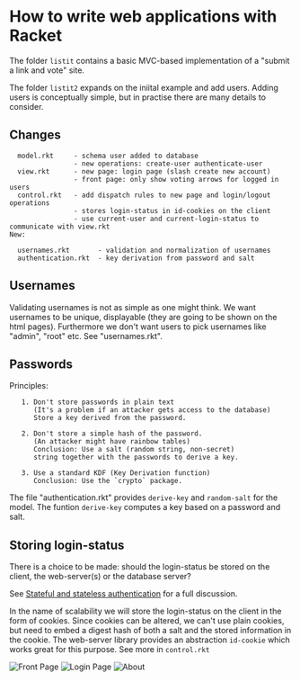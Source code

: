 # How to write web applications with Racket

The folder `listit` contains a basic MVC-based implementation
of a "submit a link and vote" site.

The folder `listit2` expands on the iniital example and add users.
Adding users is conceptually simple, but in practise there are
many details to consider. 

## Changes
```
  model.rkt     - schema user added to database
                - new operations: create-user authenticate-user
  view.rkt      - new page: login page (slash create new account)
                - front page: only show voting arrows for logged in users
  control.rkt   - add dispatch rules to new page and login/logout operations
                - stores login-status in id-cookies on the client
                - use current-user and current-login-status to communicate with view.rkt
New:

  usernames.rkt       - validation and normalization of usernames
  authentication.rkt  - key derivation from password and salt
```

## Usernames

Validating usernames is not as simple as one might think.
We want usernames to be unique, displayable (they are going to be shown
on the html pages). Furthermore we don't want users to pick 
usernames like "admin", "root" etc. See "usernames.rkt".

## Passwords
Principles:
```
   1. Don't store passwords in plain text
      (It's a problem if an attacker gets access to the database)
      Store a key derived from the password.

   2. Don't store a simple hash of the password.
      (An attacker might have rainbow tables)
      Conclusion: Use a salt (random string, non-secret)
      string together with the passwords to derive a key.

   3. Use a standard KDF (Key Derivation function)
      Conclusion: Use the `crypto` package.
```	  
The file "authentication.rkt" provides `derive-key` and `random-salt`
for the model. The funtion `derive-key` computes a key based
on a password and salt.


## Storing login-status

There is a choice to be made: should the login-status be stored
on the client, the web-server(s) or the database server?

See [Stateful and stateless authentication](https://medium.com/@kennch/stateful-and-stateless-authentication-10aa3e3d4986)
for a full discussion.

In the name of scalability we will store the login-status on the client
in the form of cookies. Since cookies can be altered, we can't use plain
cookies, but need to embed a digest hash of both a salt and the stored 
information in the cookie. The web-server library provides an 
abstraction `id-cookie` which works great for this purpose.
See more in `control.rkt`


![Front Page](https://i.imgur.com/C05Mli7.png)
![Login Page](https://i.imgur.com/Yx5R3KS.png)
![About](https://i.imgur.com/ituNrxn.png)

